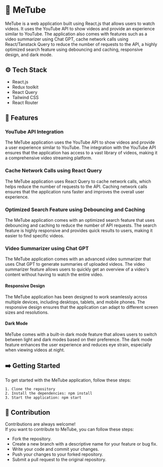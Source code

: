 



# 🎉 MeTube
MeTube is a web application built using React.js that allows users to watch videos. It  uses the YouTube API to show videos and provide an experience similar to YouTube. The application also comes with features such as a video summarizer using Chat GPT, cache network calls using React/Tanstack Query to reduce the number of requests to the API, a highly optimized search feature using debouncing and caching, responsive design, and dark mode.



## ⚙️ Tech Stack
- React.js
- Redux toolkit 
- React Query
- Tailwind CSS
- React Router



## 🚀 Features

### **YouTube API Integration**

The MeTube application uses the YouTube API to show videos and provide a user experience similar to YouTube. The integration with the YouTube API ensures that the application has access to a vast library of videos, making it a comprehensive video streaming platform.

### **Cache Network Calls using React Query**

The MeTube application uses React Query to cache network calls, which helps reduce the number of requests to the API. Caching network calls ensures that the application runs faster and improves the overall user experience.

### **Optimized Search Feature using Debouncing and Caching**

The MeTube application comes with an optimized search feature that uses debouncing and caching to reduce the number of API requests. The search feature is highly responsive and provides quick results to users, making it easier to find specific videos.

### **Video Summarizer using Chat GPT**

The MeTube application comes with an advanced video summarizer that uses Chat GPT to generate summaries of uploaded videos. The video summarizer feature allows users to quickly get an overview of a video's content without having to watch the entire video.

#### **Responsive Design**

The MeTube application has been designed to work seamlessly across multiple devices, including desktops, tablets, and mobile phones. The responsive design ensures that the application can adapt to different screen sizes and resolutions.

#### **Dark Mode**

MeTube comes with a built-in dark mode feature that allows users to switch between light and dark modes based on their preference. The dark mode feature enhances the user experience and reduces eye strain, especially when viewing videos at night.



## ➡️ Getting Started
To get started with the MeTube application, follow these steps:

    1. Clone the repository
    2. Install the dependencies: npm install
    3. Start the application: npm start

## 🤝 Contribution

Contributions are always welcome!\
If you want to contribute to MeTube, you can follow these steps:

- Fork the repository.
- Create a new branch with a descriptive name for your feature or bug fix.
- Write your code and commit your changes.
- Push your changes to your forked repository.
- Submit a pull request to the original repository.


